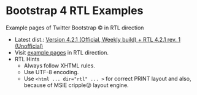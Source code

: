 # Bootstrap 4 RTL Examples
Example pages of Twitter Bootstrap &copy; in RTL direction
- Latest dist.: [Version 4.2.1 (Official, Weekly build) + RTL 4.2.1 rev. 1 (Unofficial)](https://perseusthegreat.github.io/bs4rtl-examples/archive/bootstrap-4.2.1-plus-rtl-rev.1-dist.zip)
- Visit [example pages](https://perseusthegreat.github.io/bs4rtl-examples/) in RTL direction.
- RTL Hints
  - Always follow XHTML rules.
  - Use UTF-8 encoding.
  - Use `<html ... dir="rtl" ... >` for correct PRINT layout and also, because of MSIE cripple😜 layout engine.
  